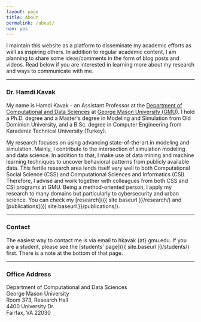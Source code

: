 ```yaml
---
layout: page
title: About
permalink: /about/
nav: yes
---
```


I maintain this website as a platform to disseminate my academic efforts as well as inspiring others. In addition to regular academic content, I am planning to share some ideas/comments in the form of blog posts and videos. Read below if you are interested in learning more about my research and ways to communicate with me.

---

### Dr. Hamdi Kavak
My name is Hamdi Kavak - an Assistant Professor at the [Department of Computational and Data Sciences](https://science.gmu.edu/academics/departments-units/computational-data-sciences) at [George Mason University (GMU)](https://www.gmu.edu). I hold a Ph.D. degree and a Master's degree in Modeling and Simulation from Old Dominion University, and a B.Sc. degree in Computer Engineering from Karadeniz Technical University (Turkey). 

My research focuses on using advancing state-of-the-art in modeling and simulation. Mainly, I contribute to the intersection of simulation modeling and data science. In addition to that, I  make use of data mining and machine learning techniques to uncover behavioral patterns from publicly available data. This fertile research area lends itself very well to both Computational Social Science (CSS) and Computational Sciences and Informatics (CSI). Therefore, I advise and work together with colleagues from both CSS and CSI programs at GMU. Being a method-oriented person, I apply my research to many domains but particularly to cybersecurity and urban science. You can check my [research]({{ site.baseurl }}/research/) and [publications]({{ site.baseurl }}/publications/).

---

### Contact

The easiest way to contact me is via email to 
hkavak {at} gmu.edu. If you are a student, please see the [students' page]({{ site.baseurl }}/students/) first. There is a note at the bottom of that page.

---
### Office Address
Department of Computational and Data Sciences<br/>
George Mason University<br/>
Room 373, Research Hall<br/>
4400 University Dr.<br/>
Fairfax, VA 22030




